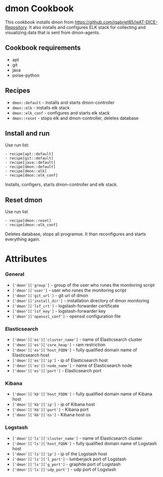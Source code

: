 dmon Cookbook
============

This cookbook installs dmon from https://github.com/igabriel85/IeAT-DICE-Repository.
It also installs and configures ELK stack for collecting and visualizing data 
that is sent from dmon-agents.

## Cookbook requirements

- apt
- git
- java
- poise-python

## Recipes

- `dmon::default` - installs and starts dmon-controller
- `dmon::elk` - installs elk stack
- `dmon::elk_conf` - configures and starts elk stack
- `dmon::reset` - stops elk and dmon-controller, deletes database

## Install and run 

Use run list:
```
- recipe[apt::default]
- recipe[git::default]
- recipe[java::default]
- recipe[dmon::default]
- recipe[dmon::elk]
- recipe[dmon::elk_conf]
```
Installs, configers, starts dmon-controller and elk stack.

## Reset dmon

Use run list
```
- recipe[dmon::reset]
- recipe[dmon::elk_conf]
```
Deletes database, stops all programse. It than reconfigures and starts 
everything again.

# Attributes

### General 
* `['dmon']['group']` - group of the user who runes the monitoring script
* `['dmon']['user']` - user who runes the monitoring script
* `['dmon']['git_url']` - git url of dmon
* `['dmon']['install_dir']` - installation directory of dmon monitoring
* `['dmon']['lsf_crt']` - logstash-forwarder certificate
* `['dmon']['lsf_key']` - logstash-forwarder key
* `['dmon']['openssl_conf']` - openssl configuration file

### Elasticsearch
* `['dmon']['es']['cluster_name']` - name of Elasticsearch cluster
* `['dmon']['es']['core_heap']` - ram restriction
* `['dmon']['es']['host_FQDN']` - fully qualified domain name of Elasticsearch host
* `['dmon']['es']['ip']` - ip of Elasticsearch host
* `['dmon']['es']['node_name']` - name of Elasticsearch node
* `['dmon']['es']['port']` - Elasticsearch port

### Kibana
* `['dmon']['kb']['host_FQDN']` - fully qualified domain name of Kibana host
* `['dmon']['kb']['ip']` - ip of Kibana host
* `['dmon']['kb']['port']` - Kibana port
* `['dmon']['kb']['os']` - Kibana host os

### Logstash 
* `['dmon']['ls']['cluster_name']` - name of Elasticsearch cluster
* `['dmon']['ls']['host_FQDN']` - fully qualified domain name of Logstash host
* `['dmon']['ls']['ip']` - ip of the Logstash host
* `['dmon']['ls']['l_port']` - lumberjack port of Logstash
* `['dmon']['ls']['g_port']` - graphite port of Logstash
* `['dmon']['ls']['udp_port']` - udp port of Logstash
